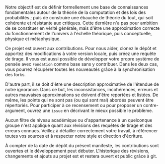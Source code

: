 Notre objectif est de définir formellement une base de connaissances fondamentales autour de la théorie de la computation et des lois des probabilités ; puis de construire une ébauche de théorie du tout, qui soit cohérente et résistante aux critiques. Cette dernière n'a pas pour ambition de se constituer en vérité générale, mais d'être une approximation correcte du fonctionnement de l'univers à l'échelle théorique, puis conceptuelle, physique et métaphysique.

Ce projet est ouvert aux contributions. Pour nous aider, clonez le dépôt et apportez des modifications à votre version locale, puis créez une requête de tirage. Il vous est aussi possible de développer votre propre système de pensée avec `Fondation` comme base sans y contribuer. Dans les deux cas, vous pourrez récupérer toutes les nouveautés grâce à la synchronisation des forks. 

D'autre part, il se doit d'être une description approximative de l'étendue de notre ignorance. Dans ce but, les inconsistances, incohérences, erreurs et autres mauvaises approximations se doivent d'être reportées et listées. De même, les points qui ne sont pas (ou qui sont mal) abordés peuvent être répertoriés. Pour participer à ce recensement ou pour proposer un contre-argument, ouvrez une `issue` en décrivant le mieux possible le problème.

Aucun filtre de niveau académique ou d'appartenance à un quelconque groupe n'est appliqué quant aux révisions des requêtes de tirage et des erreurs connues. Veillez à détailler correctement votre travail, à référencer toutes vos sources et à respecter notre style et direction d'écriture.

À compter de la date de dépôt du présent manifeste, les contributions sont ouvertes et le développement peut débuter. L'historique des révisions, changements et ajouts au projet est et restera ouvert et public grâce à git.

